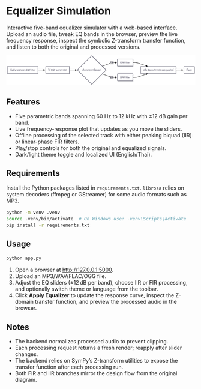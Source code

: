 # Equalizer Simulation

Interactive five-band equalizer simulator with a web-based interface. Upload an audio file, tweak EQ bands in the browser, preview the live frequency response, inspect the symbolic Z-transform transfer function, and listen to both the original and processed versions.

![Signal flow diagram](static/images/flow_diagram.png)

## Features
- Five parametric bands spanning 60 Hz to 12 kHz with ±12 dB gain per band.
- Live frequency-response plot that updates as you move the sliders.
- Offline processing of the selected track with either peaking biquad (IIR) or linear-phase FIR filters.
- Play/stop controls for both the original and equalized signals.
- Dark/light theme toggle and localized UI (English/Thai).

## Requirements
Install the Python packages listed in `requirements.txt`. `librosa` relies on system decoders (ffmpeg or GStreamer) for some audio formats such as MP3.

```bash
python -m venv .venv
source .venv/bin/activate  # On Windows use: .venv\Scripts\activate
pip install -r requirements.txt
```

## Usage
```bash
python app.py
```

1. Open a browser at http://127.0.0.1:5000.
2. Upload an MP3/WAV/FLAC/OGG file.
3. Adjust the EQ sliders (±12 dB per band), choose IIR or FIR processing, and optionally switch theme or language from the toolbar.
4. Click **Apply Equalizer** to update the response curve, inspect the Z-domain transfer function, and preview the processed audio in the browser.

## Notes
- The backend normalizes processed audio to prevent clipping.
- Each processing request returns a fresh render; reapply after slider changes.
- The backend relies on SymPy’s Z-transform utilities to expose the transfer function after each processing run.
- Both FIR and IIR branches mirror the design flow from the original diagram.
